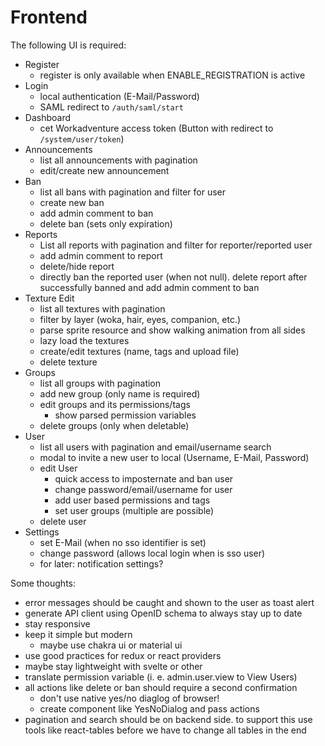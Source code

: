 # Frontend

The following UI is required:
- Register
  - register is only available when ENABLE_REGISTRATION is active
- Login
  - local authentication (E-Mail/Password)
  - SAML redirect to `/auth/saml/start`
- Dashboard
  - cet Workadventure access token (Button with redirect to `/system/user/token`)
- Announcements
  - list all announcements with pagination
  - edit/create new announcement
- Ban
  - list all bans with pagination and filter for user
  - create new ban
  - add admin comment to ban
  - delete ban (sets only expiration)
- Reports
  - List all reports with pagination and filter for reporter/reported user
  - add admin comment to report
  - delete/hide report
  - directly ban the reported user (when not null). delete report after successfully banned and add admin comment to ban
- Texture Edit
  - list all textures with pagination
  - filter by layer (woka, hair, eyes, companion, etc.)
  - parse sprite resource and show walking animation from all sides
  - lazy load the textures
  - create/edit textures (name, tags and upload file)
  - delete texture
- Groups
  - list all groups with pagination
  - add new group (only name is required)
  - edit groups and its permissions/tags
    - show parsed permission variables
  - delete groups (only when deletable)
- User
  - list all users with pagination and email/username search
  - modal to invite a new user to local (Username, E-Mail, Password)
  - edit User
    - quick access to imposternate and ban user
    - change password/email/username for user
    - add user based permissions and tags
    - set user groups (multiple are possible)
  - delete user
- Settings
  - set E-Mail (when no sso identifier is set)
  - change password (allows local login when is sso user)
  - for later: notification settings?

Some thoughts:
- error messages should be caught and shown to the user as toast alert
- generate API client using OpenID schema to always stay up to date
- stay responsive
- keep it simple but modern
  - maybe use chakra ui or material ui
- use good practices for redux or react providers
- maybe stay lightweight with svelte or other
- translate permission variable (i. e. admin.user.view to View Users)
- all actions like delete or ban should require a second confirmation
  - don't use native yes/no diaglog of browser!
  - create component like YesNoDialog and pass actions 
- pagination and search should be on backend side. to support this use tools like react-tables before we have to change all tables in the end